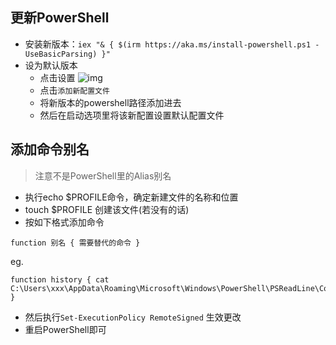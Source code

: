 ## 更新PowerShell
- 安装新版本：`iex "& { $(irm https://aka.ms/install-powershell.ps1 -UseBasicParsing) }"`
- 设为默认版本
  - 点击设置
  ![img](res/powershell_settings.png)
  - 点击`添加新配置文件`
  - 将新版本的powershell路径添加进去
  - 然后在启动选项里将该新配置设置默认配置文件
## 添加命令别名
> 注意不是PowerShell里的Alias别名
- 执行echo $PROFILE命令，确定新建文件的名称和位置
- touch $PROFILE 创建该文件(若没有的话)
- 按如下格式添加命令
```
function 别名 { 需要替代的命令 }
```
eg.
```
function history { cat C:\Users\xxx\AppData\Roaming\Microsoft\Windows\PowerShell\PSReadLine\ConsoleHost_history.txt }
```
- 然后执行`Set-ExecutionPolicy RemoteSigned` 生效更改
- 重启PowerShell即可
